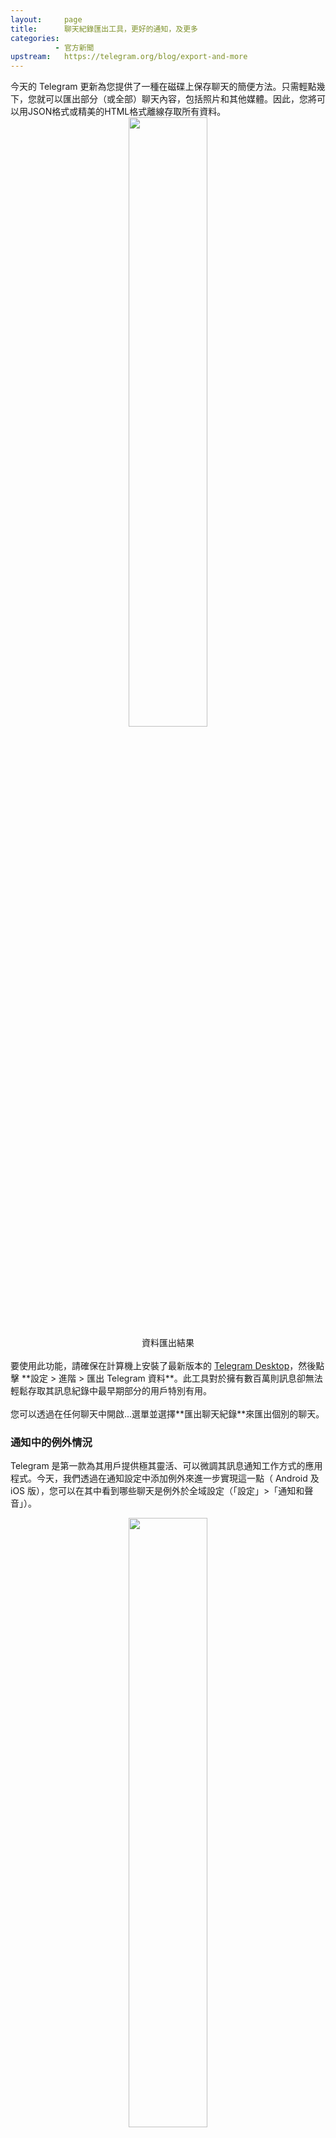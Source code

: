```yaml
---
layout:     page
title:      聊天紀錄匯出工具，更好的通知，及更多
categories:
          - 官方新聞
upstream:   https://telegram.org/blog/export-and-more
---
```

<img alt="" src="{{ site.baseurl | prepend: site.url }}/images/export-and-more01.jpeg">
<br>
今天的 Telegram 更新為您提供了一種在磁碟上保存聊天的簡便方法。只需輕點幾下，您就可以匯出部分（或全部）聊天內容，包括照片和其他媒體。因此，您將可以用JSON格式或精美的HTML格式離線存取所有資料。
<center><img alt="" src="{{ site.baseurl | prepend: site.url }}/images/export-and-more02.jpeg" width="50%"></center>
<center>資料匯出結果</center>
<br>
要使用此功能，請確保在計算機上安裝了最新版本的 <a href="https://desktop.telegram.org/">Telegram Desktop</a>，然後點擊 **設定 > 進階 > 匯出 Telegram 資料**。此工具對於擁有數百萬則訊息卻無法輕鬆存取其訊息紀錄中最早期部分的用戶特別有用。
<center><img alt="" src="{{ site.baseurl | prepend: site.url }}/images/export-and-more03.gif" ></center>
<br>
您可以透過在任何聊天中開啟...選單並選擇**匯出聊天紀錄**來匯出個別的聊天。

### 通知中的例外情況
Telegram 是第一款為其用戶提供極其靈活、可以微調其訊息通知工作方式的應用程式。今天，我們透過在通知設定中添加例外來進一步實現這一點（ Android 及 iOS 版），您可以在其中看到哪些聊天是例外於全域設定（「設定」>「通知和聲音」）。
<center><img alt="" src="{{ site.baseurl | prepend: site.url }}/images/export-and-more04.jpeg" width="50%"></center>
<center>通知例外</center>
<br>
將所有聊天關閉通知但少數例外（或相反）從未如此簡單。

### 改進了 Telegram Passport
<a href="https://telegram.how/2018/07/26/passport">Telegram Passport</a> 被廣泛接受讓我們感到有點不知所措 - 這工具用於需要以真實身分登入的第三方應用。發布僅兩週後，Passport 就可以用於註冊許多服務，從建立**共享經濟服務**到**區塊鏈新創公司**。

僅舉幾個整合 Telegram Passport 的項目：Sum＆Substance（KYC和用戶驗證），CEX.IO 和 Xena（加密貨幣交易），CryptoPay（錢包），YouDrive（汽車共享），Profi 和 Worki（就業市場），Minter Network 和 Minexcoin（區塊鏈新創公司），KICKICO，Cryptonomos和ICOadmin（ICO平台）。

在此成功的基礎上，今天我們正在升級 Passport 以支援原始語言的名稱和其他類型的文件。我們還加強了加密 Passport 資料的演算法，以更好地保護您的資料免於受來自 Telegram 的駭客攻擊（儘管看起來不太可能）。這樣一來，我們更能確保只有您可以存取您自己的私人資料。

### 原始碼和 API
與往常一樣，您無需了解我們的加密工作原理。更新的 Telegram 應用程式原始碼反映了今天的所有變更，可以在 GitHub 上找到並開放供所有人查看。如果您是需要身分驗證的服務之開發人員，請務必查看這些文件，那說明了如何將 Telegram Passport 整合到您的應用程式中。


2018年8月27日<br>
Telegram 團隊
